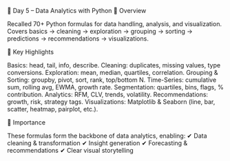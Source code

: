 📘 Day 5 – Data Analytics with Python
🔹 Overview

Recalled 70+ Python formulas for data handling, analysis, and visualization.
Covers basics → cleaning → exploration → grouping → sorting → predictions → recommendations → visualizations.

🔹 Key Highlights

Basics: head, tail, info, describe. 
Cleaning: duplicates, missing values, type conversions. 
Exploration: mean, median, quartiles, correlation. 
Grouping & Sorting: groupby, pivot, sort, rank, top/bottom N. 
Time-Series: cumulative sum, rolling avg, EWMA, growth rate. 
Segmentation: quartiles, bins, flags, % contribution. 
Analytics: RFM, CLV, trends, volatility. 
Recommendations: growth, risk, strategy tags. 
Visualizations: Matplotlib & Seaborn (line, bar, scatter, heatmap, pairplot, etc.). 

🔹 Importance

These formulas form the backbone of data analytics, enabling:
✔ Data cleaning & transformation
✔ Insight generation
✔ Forecasting & recommendations
✔ Clear visual storytelling
